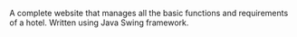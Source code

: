 A complete website that manages all the basic functions and requirements of a hotel.
Written using Java Swing framework.
